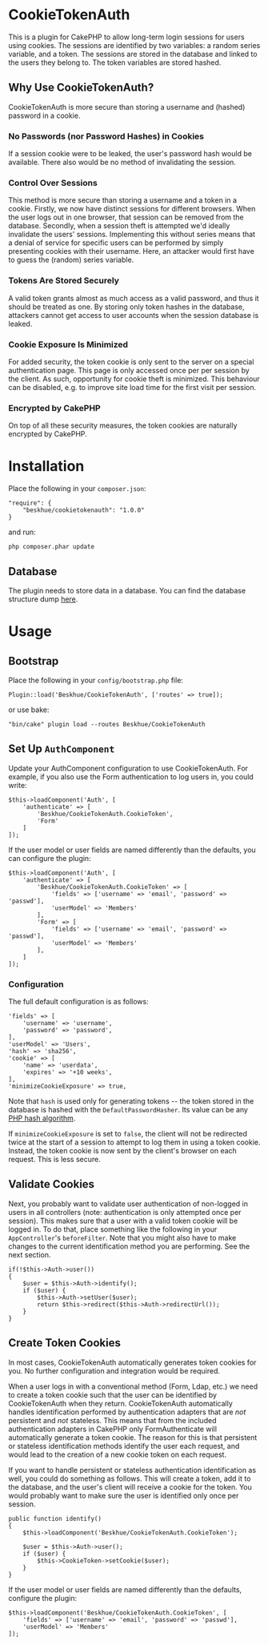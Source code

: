 # CookieTokenAuth

This is a plugin for CakePHP to allow long-term login sessions for users using cookies. The sessions are identified by two variables: a random series variable, and a token. The sessions are stored in the database and linked to the users they belong to. The token variables are stored hashed. 

## Why Use CookieTokenAuth?

CookieTokenAuth is more secure than storing a username and (hashed) password in a cookie. 

### No Passwords (nor Password Hashes) in Cookies
If a session cookie were to be leaked, the user's password hash would be available. There also would be no method of invalidating the session.

### Control Over Sessions
This method is more secure than storing a username and a token in a cookie. Firstly, we now have distinct sessions for different browsers. When the user logs out in one browser, that session can be removed from the database. Secondly, when a session theft is attempted we'd ideally invalidate the users' sessions. Implementing this without series means that a denial of service for specific users can be performed by simply presenting cookies with their username. Here, an attacker would first have to guess the (random) series variable.

### Tokens Are Stored Securely
A valid token grants almost as much access as a valid password, and thus it should be treated as one. By storing only token hashes in the database, attackers cannot get access to user accounts when the session database is leaked. 

### Cookie Exposure Is Minimized
For added security, the token cookie is only sent to the server on a special authentication page. This page is only accessed once per per session by the client. As such, opportunity for cookie theft is minimized. This behaviour can be disabled, e.g. to improve site load time for the first visit per session.

### Encrypted by CakePHP
On top of all these security measures, the token cookies are naturally encrypted by CakePHP.

# Installation
Place the following in your `composer.json`:
```
"require": {
    "beskhue/cookietokenauth": "1.0.0"
}
```

and run:
```
php composer.phar update
```

## Database
The plugin needs to store data in a database. You can find the database structure dump [here](https://github.com/Beskhue/CookieTokenAuth/blob/master/db.sql).

# Usage
## Bootstrap
Place the following in your `config/bootstrap.php` file:
```
Plugin::load('Beskhue/CookieTokenAuth', ['routes' => true]);
```

or use bake:
```
"bin/cake" plugin load --routes Beskhue/CookieTokenAuth
```

## Set Up `AuthComponent`
Update your AuthComponent configuration to use CookieTokenAuth. For example, if you also use the Form authentication to log users in, you could write:
```
$this->loadComponent('Auth', [
    'authenticate' => [
        'Beskhue/CookieTokenAuth.CookieToken',
        'Form'
    ]
]);
```

If the user model or user fields are named differently than the defaults, you can configure the plugin:

```
$this->loadComponent('Auth', [
    'authenticate' => [
        'Beskhue/CookieTokenAuth.CookieToken' => [
            'fields' => ['username' => 'email', 'password' => 'passwd'],
            'userModel' => 'Members'
        ],
        'Form' => [
            'fields' => ['username' => 'email', 'password' => 'passwd'],
            'userModel' => 'Members'
        ],
    ]
]);
```

### Configuration 

The full default configuration is as follows:

```
'fields' => [
    'username' => 'username',
    'password' => 'password',
],
'userModel' => 'Users',
'hash' => 'sha256',
'cookie' => [
    'name' => 'userdata',
    'expires' => '+10 weeks',
],
'minimizeCookieExposure' => true,
```

Note that `hash` is used only for generating tokens -- the token stored in the database is hashed with the `DefaultPasswordHasher`. Its value can be any [PHP hash algorithm](https://php.net/manual/en/function.hash-algos.php).

If `minimizeCookieExposure` is set to `false`, the client will not be redirected twice at the start of a session to attempt to log them in using a token cookie. Instead, the token cookie is now sent by the client's browser on each request. This is less secure.

## Validate Cookies
Next, you probably want to validate user authentication of non-logged in users in all controllers (note: authentication is only attempted once per session). This makes sure that a user with a valid token cookie will be logged in. To do that, place something like the following in your `AppController`'s `beforeFilter`. Note that you might also have to make changes to the current identification method you are performing. See the next section.

```
if(!$this->Auth->user())
{
    $user = $this->Auth->identify();
    if ($user) {
        $this->Auth->setUser($user);
        return $this->redirect($this->Auth->redirectUrl());
    } 
}  
```

## Create Token Cookies
In most cases, CookieTokenAuth automatically generates token cookies for you. No further configuration and integration would be required.

When a user logs in with a conventional method (Form, Ldap, etc.) we need to create a token cookie such that the user can be identified by CookieTokenAuth when they return. CookieTokenAuth automatically handles identification performed by authentication adapters that are *not* persistent and *not* stateless. This means that from the included authentication adapters in CakePHP only FormAuthenticate will automatically generate a token cookie. The reason for this is that persistent or stateless identification methods identify the user each request, and would lead to the creation of a new cookie token on each request.

If you want to handle persistent or stateless authentication identification as well, you could do something as follows. This will create a token, add it to the database, and the user's client will receive a cookie for the token. You would probably want to make sure the user is identified only once per session.

```
public function identify()
{
    $this->loadComponent('Beskhue/CookieTokenAuth.CookieToken');

    $user = $this->Auth->user();
    if ($user) {
        $this->CookieToken->setCookie($user);
    }
}
```

If the user model or user fields are named differently than the defaults, configure the plugin:

```
$this->loadComponent('Beskhue/CookieTokenAuth.CookieToken', [
    'fields' => ['username' => 'email', 'password' => 'passwd'],
    'userModel' => 'Members'
]);
```
